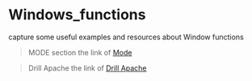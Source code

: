 # Windows_functions

capture some useful examples and resources about Window functions

> MODE section
the link of [Mode](https://mode.com/sql-tutorial/sql-window-functions/)

> Drill Apache
the link of [Drill Apache](https://drill.apache.org/docs/sql-window-functions-introduction/)
